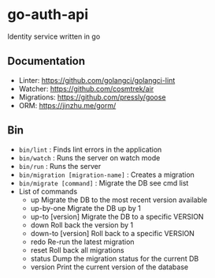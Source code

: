 # go-auth-api
Identity service written in go

## Documentation
- Linter: https://github.com/golangci/golangci-lint
- Watcher: https://github.com/cosmtrek/air
- Migrations: https://github.com/pressly/goose
- ORM: https://jinzhu.me/gorm/

## Bin
- ```bin/lint```                        : Finds lint errors in the application
- ```bin/watch```                       : Runs the server on watch mode
- ```bin/run```                         : Runs the server
- ```bin/migration [migration-name]```  : Creates a migration
- ```bin/migrate [command]```           : Migrate the DB see cmd list
- List of commands
    - up                   Migrate the DB to the most recent version available
    - up-by-one            Migrate the DB up by 1
    - up-to [version]        Migrate the DB to a specific VERSION
    - down                 Roll back the version by 1
    - down-to [version]     Roll back to a specific VERSION
    - redo                 Re-run the latest migration
    - reset                Roll back all migrations
    - status               Dump the migration status for the current DB
    - version              Print the current version of the database


